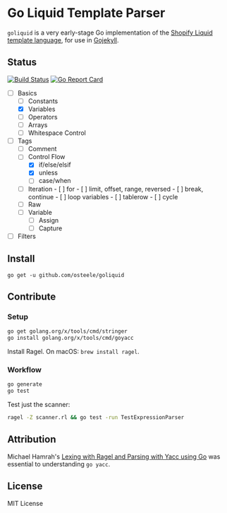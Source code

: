 # Go Liquid Template Parser

`goliquid` is a very early-stage Go implementation of the [Shopify Liquid template language](https://shopify.github.io/liquid/tags/variable/), for use in [Gojekyll](https://github.com/osteele/gojekyll).

## Status
[![Build Status](https://travis-ci.org/osteele/liquid.svg?branch=master)](https://travis-ci.org/osteele/liquid)
[![Go Report Card](https://goreportcard.com/badge/github.com/osteele/liquid)](https://goreportcard.com/report/github.com/osteele/liquid)

- [ ] Basics
  - [ ] Constants
  - [x] Variables
  - [ ] Operators
  - [ ] Arrays
  - [ ] Whitespace Control
- [ ] Tags
  - [ ] Comment
  - [ ] Control Flow
    - [x] if/else/elsif
    - [x] unless
    - [ ] case/when
  - [ ] Iteration
        - [ ] for
            - [ ] limit, offset, range, reversed
        - [ ] break, continue
        - [ ] loop variables
        - [ ] tablerow
        - [ ] cycle
  - [ ] Raw
  - [ ] Variable
    - [ ] Assign
    - [ ] Capture
- [ ] Filters

## Install

`go get -u github.com/osteele/goliquid`

## Contribute

### Setup

```bash
go get golang.org/x/tools/cmd/stringer
go install golang.org/x/tools/cmd/goyacc
```

Install Ragel. On macOS: `brew install ragel`.

### Workflow

```bash
go generate
go test
```

Test just the scanner:

```bash
ragel -Z scanner.rl && go test -run TestExpressionParser
```

## Attribution

Michael Hamrah's [Lexing with Ragel and Parsing with Yacc using Go](https://medium.com/@mhamrah/lexing-with-ragel-and-parsing-with-yacc-using-go-81e50475f88f) was essential to understanding `go yacc`.

## License

MIT License
